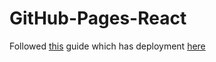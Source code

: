 # GitHub-Pages-React
Followed [this](https://github.com/gitname/react-gh-pages) guide which has deployment [here](https://mattpchoy.github.io/GitHub-Pages-React/)
